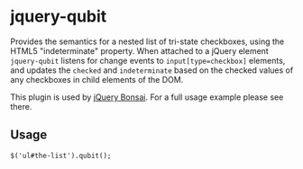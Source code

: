# jquery-qubit

Provides the semantics for a nested list of tri-state checkboxes, using the HTML5 
"indeterminate" property. When attached to a jQuery element `jquery-qubit`
listens for change events to `input[type=checkbox]` elements, and updates 
the `checked` and `indeterminate` based on the checked values of any checkboxes 
in child elements of the DOM.

This plugin is used by [jQuery Bonsai](https://github.com/aexmachina/jquery-bonsai). For
a full usage example please see there.

## Usage

```
$('ul#the-list').qubit();
```